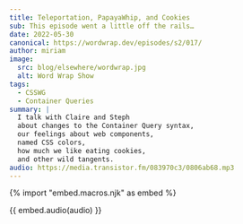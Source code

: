 ```yaml
---
title: Teleportation, PapayaWhip, and Cookies
sub: This episode went a little off the rails…
date: 2022-05-30
canonical: https://wordwrap.dev/episodes/s2/017/
author: miriam
image:
  src: blog/elsewhere/wordwrap.jpg
  alt: Word Wrap Show
tags:
  - CSSWG
  - Container Queries
summary: |
  I talk with Claire and Steph
  about changes to the Container Query syntax,
  our feelings about web components,
  named CSS colors,
  how much we like eating cookies,
  and other wild tangents.
audio: https://media.transistor.fm/083970c3/0806ab68.mp3
---
```


{% import "embed.macros.njk" as embed %}

{{ embed.audio(audio) }}
